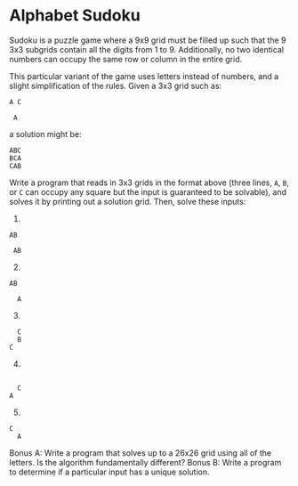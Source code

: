 # Alphabet Sudoku

Sudoku is a puzzle game where a 9x9 grid must be filled up such that the 9 3x3 subgrids contain all the digits from 1 to 9. Additionally, no two identical numbers can occupy the same row or column in the entire grid.

This particular variant of the game uses letters instead of numbers, and a slight simplification of the rules. Given a 3x3 grid such as:

```
A C

 A
```

a solution might be:

```
ABC
BCA
CAB
```

Write a program that reads in 3x3 grids in the format above (three lines, `A`, `B`, or `C` can occupy any square but the input is guaranteed to be solvable), and solves it by printing out a solution grid. Then, solve these inputs:

1.
```
AB

 AB
```

2.
```
AB

  A
```

3.
```
  C
  B
C
```

4.
```

  C
A
```

5.
```
C
  A

```

Bonus A: Write a program that solves up to a 26x26 grid using all of the letters. Is the algorithm fundamentally different?
Bonus B: Write a program to determine if a particular input has a unique solution. 
